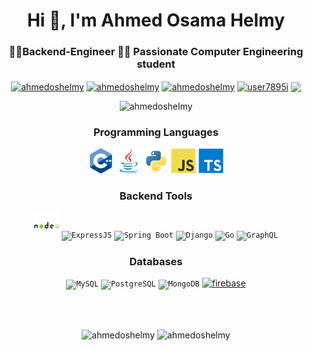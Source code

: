 

<h1 align="center">Hi 👋, I'm Ahmed Osama Helmy</h1>
<h3 align="center">👨‍💻Backend-Engineer 👨‍🎓 Passionate Computer Engineering student </h3>

<p align="center">
<a href="https://linkedin.com/in/ahmed-osama-helmy" target="blank"><img align="center" src="https://raw.githubusercontent.com/rahuldkjain/github-profile-readme-generator/master/src/images/icons/Social/linked-in-alt.svg" alt="ahmedoshelmy" height="30" width="40" /></a>
<a href="https://www.hackerrank.com/ahmed_os_helmy" target="blank"><img align="center" src="https://raw.githubusercontent.com/rahuldkjain/github-profile-readme-generator/master/src/images/icons/Social/hackerrank.svg" alt="ahmedoshelmy" height="30" width="40" /></a>
<a href="https://codeforces.com/profile/linguini_" target="blank"><img align="center" src="https://raw.githubusercontent.com/rahuldkjain/github-profile-readme-generator/master/src/images/icons/Social/codeforces.svg" alt="ahmedoshelmy" height="30" width="40" /></a>
<a href="https://www.leetcode.com/ahmedoshelmy" target="blank"><img align="center" src="https://raw.githubusercontent.com/rahuldkjain/github-profile-readme-generator/master/src/images/icons/Social/leet-code.svg" alt="user7895i" height="30" width="40" /></a>
  <a href="mailto:ahmed.osama1982002@gmail.com" target="blank">
<img align="center" height="30" src="https://user-images.githubusercontent.com/56788883/152502680-84c9341e-93cf-4ec9-98a2-e61fd8440eb1.png" draggable="false" /></a>
</p>
<!-- Profile Views -->
<p align="center"><img src="https://komarev.com/ghpvc/?username=ahmedoshelmy&label=Profile%20views&color=0e75b6&style=flat" alt="ahmedoshelmy" />
</p>

<!-- Languages and Tools -->
<div align="center">
  <h3>Programming Languages</h3>

  <code><img height="40" title="C++" src="https://raw.githubusercontent.com/devicons/devicon/master/icons/cplusplus/cplusplus-original.svg"></code>
  <code><img height="40" title="Java" src="https://raw.githubusercontent.com/devicons/devicon/master/icons/java/java-original.svg"></code>
  <code><img height="40" title="Python" src="https://raw.githubusercontent.com/devicons/devicon/master/icons/python/python-original.svg"></code>
  <code><img height="40" title="JavaScript" src="https://raw.githubusercontent.com/devicons/devicon/master/icons/javascript/javascript-original.svg"></code>
  <code><img height="40" title="TypeScript" src="https://raw.githubusercontent.com/devicons/devicon/master/icons/typescript/typescript-original.svg"></code>

  <h3>Backend Tools</h3>
  
  <code><img height="40" title="NodeJs" src="https://raw.githubusercontent.com/devicons/devicon/master/icons/nodejs/nodejs-original-wordmark.svg"></code>
  <code><img height="40" title="ExpressJS" src="https://miro.medium.com/v2/resize:fit:1400/1*i2fRBk3GsYLeUk_Rh7AzHw.png"></code>
  <code><img height="40" title="Spring Boot" src="https://miro.medium.com/v2/resize:fit:700/0*R60lnmJl4hanOBaJ.png"></code>
  <code><img height="40" title="Django" src="https://www.djangoproject.com/m/img/logos/django-logo-negative.png"></code>
  <code><img height="40" title="Go" src="https://golang.org/doc/gopher/gophercolor.png"></code>
  <code><img height="40" title="GraphQL" src="https://graphql.org/img/logo.svg"></code>

  <h3>Databases</h3>
  
  <code><img height="40" title="MySQL" src="https://pbs.twimg.com/profile_images/1255113654049128448/J5Yt92WW_400x400.png"></code>
  <code><img height="40" title="PostgreSQL" src="https://upload.wikimedia.org/wikipedia/commons/thumb/2/29/Postgresql_elephant.svg/1200px-Postgresql_elephant.svg.png"></code>
<code><img height="40" title="MongoDB" src="https://www.vectorlogo.zone/logos/mongodb/mongodb-ar21.svg"></code>
  <a href="https://firebase.google.com/" target="_blank" rel="noreferrer"><img src="https://www.vectorlogo.zone/logos/firebase/firebase-icon.svg" alt="firebase" width="40" height="40"/></a>
</div>


<br/><br/>
<p align="center">
  <img align="center" src="https://github-readme-stats.vercel.app/api?username=ahmedoshelmy&theme=algolia&show_icons=true&locale=en" alt="ahmedoshelmy" />
  <img align="center" src="http://github-readme-streak-stats.herokuapp.com?user=ahmedoshelmy&theme=algolia&date_format=M%20j%5B%2C%20Y%5D" alt="ahmedoshelmy" />
</p>




<br/>

<br/>


<br><br>


